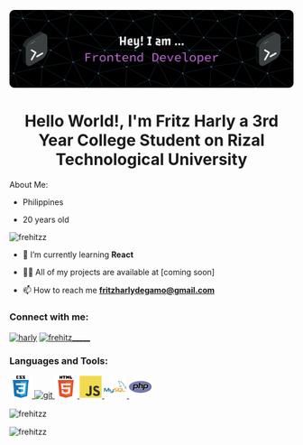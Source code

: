 ![Header](./github-header-banner.png)
<h1 align="center">Hello World!, I'm Fritz Harly a 3rd Year College Student on Rizal Technological University</h1>
About Me: 

-  Philippines
  
-  20 years old

<p align="l"> <img src="https://komarev.com/ghpvc/?username=frehitzz&label=Profile%20views&color=0e75b6&style=flat" alt="frehitzz" /> </p>

- 🌱 I’m currently learning **React**

- 👨‍💻 All of my projects are available at [coming soon]

- 📫 How to reach me **fritzharlydegamo@gmail.com**

<h3 align="left">Connect with me:</h3>
<p align="left">
<a href="https://fb.com/harly" target="blank"><img align="center" src="https://raw.githubusercontent.com/rahuldkjain/github-profile-readme-generator/master/src/images/icons/Social/facebook.svg" alt="harly" height="30" width="40" /></a>
<a href="https://instagram.com/frehitz_____" target="blank"><img align="center" src="https://raw.githubusercontent.com/rahuldkjain/github-profile-readme-generator/master/src/images/icons/Social/instagram.svg" alt="frehitz_____" height="30" width="40" /></a>
</p>

<h3 align="left">Languages and Tools:</h3>
<p align="left"> <a href="https://www.w3schools.com/css/" target="_blank" rel="noreferrer"> <img src="https://raw.githubusercontent.com/devicons/devicon/master/icons/css3/css3-original-wordmark.svg" alt="css3" width="40" height="40"/> </a> <a href="https://git-scm.com/" target="_blank" rel="noreferrer"> <img src="https://www.vectorlogo.zone/logos/git-scm/git-scm-icon.svg" alt="git" width="40" height="40"/> </a> <a href="https://www.w3.org/html/" target="_blank" rel="noreferrer"> <img src="https://raw.githubusercontent.com/devicons/devicon/master/icons/html5/html5-original-wordmark.svg" alt="html5" width="40" height="40"/> </a> <a href="https://developer.mozilla.org/en-US/docs/Web/JavaScript" target="_blank" rel="noreferrer"> <img src="https://raw.githubusercontent.com/devicons/devicon/master/icons/javascript/javascript-original.svg" alt="javascript" width="40" height="40"/> </a> <a href="https://www.mysql.com/" target="_blank" rel="noreferrer"> <img src="https://raw.githubusercontent.com/devicons/devicon/master/icons/mysql/mysql-original-wordmark.svg" alt="mysql" width="40" height="40"/> </a> <a href="https://www.php.net" target="_blank" rel="noreferrer"> <img src="https://raw.githubusercontent.com/devicons/devicon/master/icons/php/php-original.svg" alt="php" width="40" height="40"/> </a> </p>

<p><img align="center" src="https://github-readme-stats.vercel.app/api/top-langs?username=frehitzz&show_icons=true&locale=en&layout=compact" alt="frehitzz" /></p>

<p><img align="center" src="https://github-readme-streak-stats.herokuapp.com/?user=frehitzz&" alt="frehitzz" /></p>
